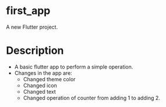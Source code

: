 # first_app

A new Flutter project.

# Description 
* A basic flutter app to perform a simple operation.
* Changes in the app are: 
  - Changed theme color
  - Changed icon
  - Changed text
  - Changed operation of counter from adding 1 to adding 2.
